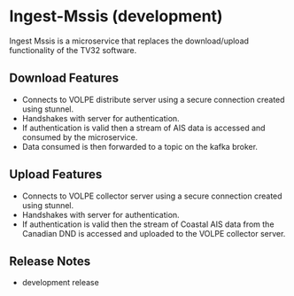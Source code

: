 # Ingest-Mssis (development)

Ingest Mssis is a microservice that replaces the download/upload functionality of the TV32 software.

## Download Features

- Connects to VOLPE distribute server using a secure connection created using stunnel.
- Handshakes with server for authentication.
- If authentication is valid then a stream of AIS data is accessed and consumed by the microservice.
- Data consumed is then forwarded to a topic on the kafka broker.


## Upload Features

- Connects to VOLPE collector server using a secure connection created using stunnel.
- Handshakes with server for authentication.
- If authentication is valid then the stream of Coastal AIS data from the Canadian DND is accessed and uploaded to the VOLPE collector server.
    
## Release Notes

- development release